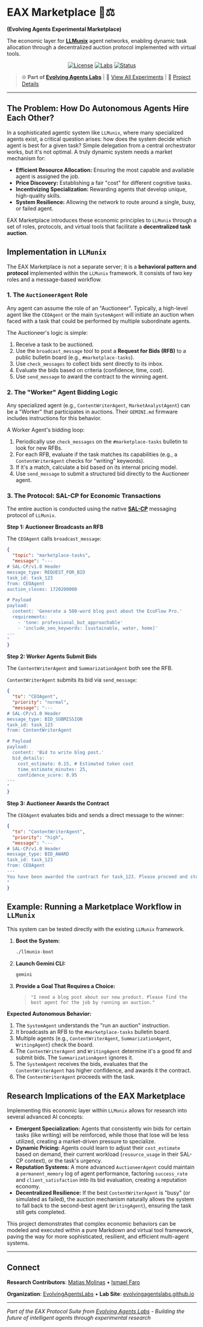 # **EAX Marketplace 🤖⚖️**

**(Evolving Agents Experimental Marketplace)**

The economic layer for **[LLMunix](https://github.com/EvolvingAgentsLabs/llmunix)** agent networks, enabling dynamic task allocation through a decentralized auction protocol implemented with virtual tools.

<p align="center">
  <a href="https://github.com/EvolvingAgentsLabs/llmunix/blob/main/LICENSE"><img src="https://img.shields.io/badge/license-Apache--2.0-blue.svg" alt="License"></a>
  <a href="https://evolvingagentslabs.github.io/"><img src="https://img.shields.io/badge/labs-EvolvingAgentsLabs-brightgreen" alt="Labs"></a>
  <a href="#"><img src="https://img.shields.io/badge/status-alpha_implementation-orange.svg" alt="Status"></a>
</p>

> 🌐 **Part of [Evolving Agents Labs](https://evolvingagentslabs.github.io)** | 🔬 [View All Experiments](https://evolvingagentslabs.github.io#experiments) | 📖 [Project Details](https://evolvingagentslabs.github.io/experiments/eax.html)

---

## **The Problem: How Do Autonomous Agents Hire Each Other?**

In a sophisticated agentic system like `LLMunix`, where many specialized agents exist, a critical question arises: how does the system decide which agent is best for a given task? Simple delegation from a central orchestrator works, but it's not optimal. A truly dynamic system needs a market mechanism for:

-   **Efficient Resource Allocation:** Ensuring the most capable and available agent is assigned the job.
-   **Price Discovery:** Establishing a fair "cost" for different cognitive tasks.
-   **Incentivizing Specialization:** Rewarding agents that develop unique, high-quality skills.
-   **System Resilience:** Allowing the network to route around a single, busy, or failed agent.

EAX Marketplace introduces these economic principles to `LLMunix` through a set of roles, protocols, and virtual tools that facilitate a **decentralized task auction**.

## **Implementation in `LLMunix`**

The EAX Marketplace is not a separate server; it is a **behavioral pattern and protocol** implemented within the `LLMunix` framework. It consists of two key roles and a message-based workflow.

### **1. The `AuctioneerAgent` Role**

Any agent can assume the role of an "Auctioneer". Typically, a high-level agent like the `CEOAgent` or the main `SystemAgent` will initiate an auction when faced with a task that could be performed by multiple subordinate agents.

The Auctioneer's logic is simple:
1.  Receive a task to be auctioned.
2.  Use the `broadcast_message` tool to post a **Request for Bids (RFB)** to a public bulletin board (e.g., `#marketplace-tasks`).
3.  Use `check_messages` to collect bids sent directly to its inbox.
4.  Evaluate the bids based on criteria (confidence, time, cost).
5.  Use `send_message` to award the contract to the winning agent.

### **2. The "Worker" Agent Bidding Logic**

Any specialized agent (e.g., `ContentWriterAgent`, `MarketAnalystAgent`) can be a "Worker" that participates in auctions. Their `GEMINI.md` firmware includes instructions for this behavior.

A Worker Agent's bidding loop:
1.  Periodically use `check_messages` on the `#marketplace-tasks` bulletin to look for new RFBs.
2.  For each RFB, evaluate if the task matches its capabilities (e.g., a `ContentWriterAgent` checks for "writing" keywords).
3.  If it's a match, calculate a bid based on its internal pricing model.
4.  Use `send_message` to submit a structured bid directly to the Auctioneer agent.

### **3. The Protocol: SAL-CP for Economic Transactions**

The entire auction is conducted using the native **[SAL-CP](https://github.com/EvolvingAgentsLabs/sal-cp)** messaging protocol of `LLMunix`.

**Step 1: Auctioneer Broadcasts an RFB**

The `CEOAgent` calls `broadcast_message`:
```json
{
  "topic": "marketplace-tasks",
  "message": "---
# SAL-CP/v1.0 Header
message_type: REQUEST_FOR_BID
task_id: task_123
from: CEOAgent
auction_closes: 1720200000

# Payload
payload:
  content: 'Generate a 500-word blog post about the EcoFlow Pro.'
  requirements:
    - 'tone: professional_but_approachable'
    - 'include_seo_keywords: [sustainable, water, home]'
---
"
}
```

**Step 2: Worker Agents Submit Bids**

The `ContentWriterAgent` and `SummarizationAgent` both see the RFB.

`ContentWriterAgent` submits its bid via `send_message`:
```json
{
  "to": "CEOAgent",
  "priority": "normal",
  "message": "---
# SAL-CP/v1.0 Header
message_type: BID_SUBMISSION
task_id: task_123
from: ContentWriterAgent

# Payload
payload:
  content: 'Bid to write blog post.'
  bid_details:
    cost_estimate: 0.15, # Estimated token cost
    time_estimate_minutes: 25,
    confidence_score: 0.95
---
"
}
```

**Step 3: Auctioneer Awards the Contract**

The `CEOAgent` evaluates bids and sends a direct message to the winner:
```json
{
  "to": "ContentWriterAgent",
  "priority": "high",
  "message": "---
# SAL-CP/v1.0 Header
message_type: BID_AWARD
task_id: task_123
from: CEOAgent
---
You have been awarded the contract for task_123. Please proceed and store the final output at workspace/outputs/ecoflow_blog.md.
"
}
```

## **Example: Running a Marketplace Workflow in `LLMunix`**

This system can be tested directly with the existing `LLMunix` framework.

1.  **Boot the System:**
    ```bash
    ./llmunix-boot
    ```
2.  **Launch Gemini CLI:**
    ```bash
    gemini
    ```
3.  **Provide a Goal That Requires a Choice:**
    > `"I need a blog post about our new product. Please find the best agent for the job by running an auction."`

**Expected Autonomous Behavior:**

1.  The `SystemAgent` understands the "run an auction" instruction.
2.  It broadcasts an RFB to the `#marketplace-tasks` bulletin board.
3.  Multiple agents (e.g., `ContentWriterAgent`, `SummarizationAgent`, `WritingAgent`) check the board.
4.  The `ContentWriterAgent` and `WritingAgent` determine it's a good fit and submit bids. The `SummarizationAgent` ignores it.
5.  The `SystemAgent` receives the bids, evaluates that the `ContentWriterAgent` has higher confidence, and awards it the contract.
6.  The `ContentWriterAgent` proceeds with the task.

## **Research Implications of the EAX Marketplace**

Implementing this economic layer within `LLMunix` allows for research into several advanced AI concepts:

*   **Emergent Specialization:** Agents that consistently win bids for certain tasks (like writing) will be reinforced, while those that lose will be less utilized, creating a market-driven pressure to specialize.
*   **Dynamic Pricing:** Agents could learn to adjust their `cost_estimate` based on demand, their current workload (`resource_usage` in their SAL-CP context), or the task's urgency.
*   **Reputation Systems:** A more advanced `AuctioneerAgent` could maintain a `permanent_memory` log of agent performance, factoring `success_rate` and `client_satisfaction` into its bid evaluation, creating a reputation economy.
*   **Decentralized Resilience:** If the best `ContentWriterAgent` is "busy" (or simulated as failed), the auction mechanism naturally allows the system to fall back to the second-best agent (`WritingAgent`), ensuring the task still gets completed.

This project demonstrates that complex economic behaviors can be modeled and executed within a pure Markdown and virtual tool framework, paving the way for more sophisticated, resilient, and efficient multi-agent systems.

---

## Connect

**Research Contributors**: [Matias Molinas](https://github.com/matiasmolinas) • [Ismael Faro](https://github.com/ismaelfaro)

**Organization**: [EvolvingAgentsLabs](https://github.com/EvolvingAgentsLabs) • **Lab Site**: [evolvingagentslabs.github.io](https://evolvingagentslabs.github.io)

---

*Part of the EAX Protocol Suite from [Evolving Agents Labs](https://evolvingagentslabs.github.io) - Building the future of intelligent agents through experimental research*